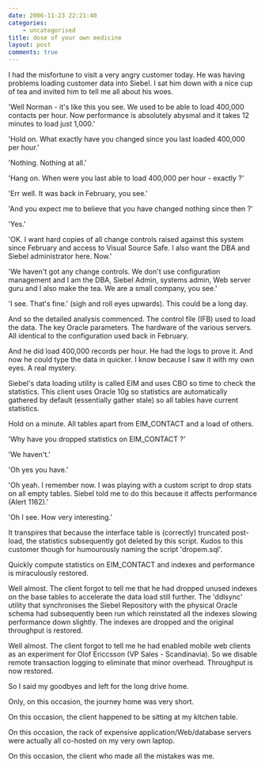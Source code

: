 ```yaml
---
date: 2006-11-23 22:21:40
categories:
    - uncategorised
title: dose of your own medicine
layout: post
comments: true
---
```

I had the misfortune to visit a very angry customer today. He was having
problems loading customer data into Siebel. I sat him down with a nice
cup of tea and invited him to tell me all about his woes.

'Well Norman - it's like this you see. We used to be able to load
400,000 contacts per hour. Now performance is absolutely abysmal and it
takes 12 minutes to load just 1,000.'

'Hold on. What exactly have you changed since you last loaded 400,000
per hour.'

'Nothing. Nothing at all.'

'Hang on. When were you last able to load 400,000 per hour - exactly ?'

'Err well. It was back in February, you see.'

'And you expect me to believe that you have changed nothing since then
?'

'Yes.'

'OK. I want hard copies of all change controls raised against this
system since February and access to Visual Source Safe. I also want the
DBA and Siebel administrator here. Now.'

'We haven't got any change controls. We don't use configuration
management and I am the DBA, Siebel Admin, systems admin, Web server
guru and I also make the tea. We are a small company, you see.'

'I see. That's fine.' (sigh and roll eyes upwards). This could be a long
day.

And so the detailed analysis commenced. The control file (IFB) used to
load the data. The key Oracle parameters. The hardware of the various
servers. All identical to the configuration used back in February.

And he did load 400,000 records per hour. He had the logs to prove it.
And now he could type the data in quicker. I know because I saw it with
my own eyes. A real mystery.

Siebel's data loading utility is called EIM and uses CBO so time to
check the statistics. This client uses Oracle 10g so statistics are
automatically gathered by default (essentially gather stale) so all
tables have current statistics.

Hold on a minute. All tables apart from EIM\_CONTACT and a load of
others.

'Why have you dropped statistics on EIM\_CONTACT ?'

'We haven't.'

'Oh yes you have.'

'Oh yeah. I remember now. I was playing with a custom script to drop
stats on all empty tables. Siebel told me to do this because it affects
performance (Alert 1162).'

'Oh I see. How very interesting.'

It transpires that because the interface table is (correctly) truncated
post-load, the statistics subsequently got deleted by this script. Kudos
to this customer though for humourously naming the script 'dropem.sql'.

Quickly compute statistics on EIM\_CONTACT and indexes and performance
is miraculously restored.

Well almost. The client forgot to tell me that he had dropped unused
indexes on the base tables to accelerate the data load still further.
The 'ddlsync' utility that synchronises the Siebel Repository with the
physical Oracle schema had subsequently been run which reinstated all
the indexes slowing performance down slightly. The indexes are dropped
and the original throughput is restored.

Well almost. The client forgot to tell me he had enabled mobile web
clients as an experiment for Olof Ericcsson (VP Sales - Scandinavia). So
we disable remote transaction logging to eliminate that minor overhead.
Throughput is now restored.

So I said my goodbyes and left for the long drive home.

Only, on this occasion, the journey home was very short.

On this occasion, the client happened to be sitting at my kitchen table.

On this occasion, the rack of expensive application/Web/database servers
were actually all co-hosted on my very own laptop.

On this occasion, the client who made all the mistakes was me.
